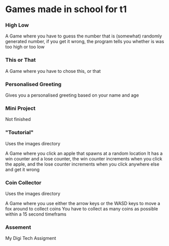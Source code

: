 # Games made in school for t1

### High Low

A Game where you have to guess the number that is (somewhat) randomly generated number, if you get it wrong, the program tells you whether is was too high or too low

### This or That

A Game where you have to chose this, or that

### Personalised Greeting

Gives you a personalised greeting based on your name and age

### Mini Project

Not finished

### "Toutorial"

Uses the images directory

A Game where you click an apple that spawns at a random location
It has a win counter and a lose counter, the win counter increments when you click the apple, and the lose counter increments when you click anywhere else and get it wrong

### Coin Collector

Uses the images directory

A Game where you use either the arrow keys or the WASD keys to move a fox around to collect coins
You have to collect as many coins as possible within a 15 second timeframs

### Assement
My Digi Tech Assigment